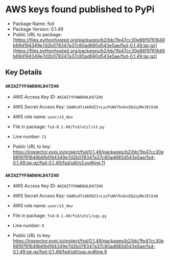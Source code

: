 # AWS keys found published to PyPi

* Package Name: fsd
* Package Version: 0.1.49
* Public URL to package: [https://files.pythonhosted.org/packages/b2/bb/1fe47cc30e86f9761649b69d194349e7d2b078347a37c80ad680d543e5ae/fsd-0.1.49.tar.gz](https://files.pythonhosted.org/packages/b2/bb/1fe47cc30e86f9761649b69d194349e7d2b078347a37c80ad680d543e5ae/fsd-0.1.49.tar.gz)

## Key Details

### `AKIAZ7YFAWD6HLD47Z4O`

* AWS Access Key ID: `AKIAZ7YFAWD6HLD47Z4O`
* AWS Secret Access Key: `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` 
* AWS role name: `user/s3_dev`
* File in package: `fsd-0.1.49/fsd/util/s3.py`
* Line number: `11`

* Public URL to key: https://inspector.pypi.io/project/fsd/0.1.49/packages/b2/bb/1fe47cc30e86f9761649b69d194349e7d2b078347a37c80ad680d543e5ae/fsd-0.1.49.tar.gz/fsd-0.1.49/fsd/util/s3.py#line.11



### `AKIAZ7YFAWD6HLD47Z4O`

* AWS Access Key ID: `AKIAZ7YFAWD6HLD47Z4O`
* AWS Secret Access Key: `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` 
* AWS role name: `user/s3_dev`
* File in package: `fsd-0.1.49/fsd/util/sqs.py`
* Line number: `9`

* Public URL to key: https://inspector.pypi.io/project/fsd/0.1.49/packages/b2/bb/1fe47cc30e86f9761649b69d194349e7d2b078347a37c80ad680d543e5ae/fsd-0.1.49.tar.gz/fsd-0.1.49/fsd/util/sqs.py#line.9


